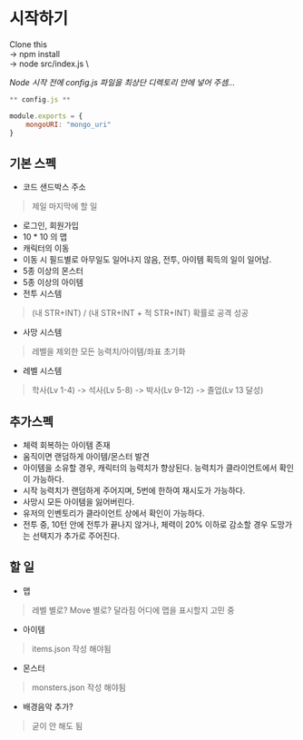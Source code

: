 # 시작하기

Clone this \
-> npm install \
-> node src/index.js \

*Node 시작 전에 _config.js_ 파일을 최상단 디렉토리 안에 넣어 주셈...*

```javascript
** config.js **

module.exports = {
    mongoURI: "mongo_uri"
}
```

## 기본 스펙

- 코드 샌드박스 주소
> 제일 마지막에 할 일
- 로그인, 회원가입
- 10 * 10 의 맵
- 캐릭터의 이동
- 이동 시 필드별로 아무일도 일어나지 않음, 전투, 아이템 획득의 일이 일어남.
- 5종 이상의 몬스터
- 5종 이상의 아이템 
- 전투 시스템
> (내 STR+INT) / (내 STR+INT + 적 STR+INT) 확률로 공격 성공
- 사망 시스템
> 레벨을 제외한 모든 능력치/아이템/좌표 초기화
- 레벨 시스템
> 학사(Lv 1-4) -> 석사(Lv 5-8) -> 박사(Lv 9-12) -> 졸업(Lv 13 달성)

## 추가스펙

- 체력 회복하는 아이템 존재
- 움직이면 랜덤하게 아이템/몬스터 발견  
- 아이템을 소유할 경우, 캐릭터의 능력치가 향상된다. 능력치가 클라이언트에서 확인이 가능하다.
- 시작 능력치가 랜덤하게 주어지며, 5번에 한하여 재시도가 가능하다.
- 사망시 모든 아이템을 잃어버린다.  
- 유저의 인벤토리가 클라이언트 상에서 확인이 가능하다.
- 전투 중, 10턴 안에 전투가 끝나지 않거나, 체력이 20% 이하로 감소할 경우 도망가는 선택지가 추가로 주어진다.

## 할 일
- 맵
> 레벨 별로? Move 별로? 달라짐
> 어디에 맵을 표시할지 고민 중
- 아이템
> items.json 작성 해야됨
- 몬스터
> monsters.json 작성 해야됨
- 배경음악 추가?
> 굳이 안 해도 됨
